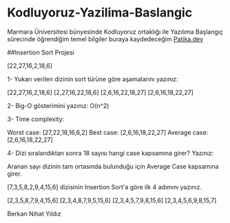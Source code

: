 # Kodluyoruz-Yazilima-Baslangic
Marmara Üniversitesi bünyesinde Kodluyoruz ortaklığı ile Yazılıma Başlangıç sürecinde öğrendiğim temel bilgiler buraya kaydedeceğim
[Patika.dev](https://www.patika.dev/tr)

##Insertion Sort Projesi

[22,27,16,2,18,6]

1- Yukarı verilen dizinin sort türüne göre aşamalarını yazınız:

[22,27,16,2,18,6]
[2,27,16,22,18,6]
[2,6,16,22,18,27]
[2,6,16,18,22,27]

2- Big-O gösterimini yazınız: O(n^2)

3- Time complexity:

Worst case: [27,22,18,16,6,2]
Best case: [2,6,16,18,22,27]
Average case: [2,6,16,18,22,27]

4- Dizi sıralandıktan sonra 18 sayısı hangi case kapsamına girer? Yazınız:

Aranan sayı dizinin tam ortasında bulunduğu için Average Case kapsamına girer.

[7,3,5,8,2,9,4,15,6] dizisinin Insertion Sort'a göre ilk 4 adımını yazınız.

[2,3,5,8,7,9,4,15,6]
[2,3,4,8,7,9,5,15,6]
[2,3,4,5,7,9,8,15,6]
[2,3,4,5,6,9,8,15,7]


Berkan Nihat Yıldız
